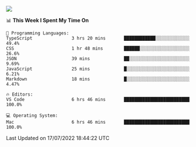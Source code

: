 ![](http://github-profile-summary-cards.vercel.app/api/cards/profile-details?username=kok-s0s&theme=vue)

<!--START_SECTION:waka-->
📊 **This Week I Spent My Time On** 

```text
💬 Programming Languages: 
TypeScript               3 hrs 20 mins       ████████████░░░░░░░░░░░░░   49.4% 
CSS                      1 hr 48 mins        ██████░░░░░░░░░░░░░░░░░░░   26.6% 
JSON                     39 mins             ██░░░░░░░░░░░░░░░░░░░░░░░   9.69% 
JavaScript               25 mins             █░░░░░░░░░░░░░░░░░░░░░░░░   6.21% 
Markdown                 18 mins             █░░░░░░░░░░░░░░░░░░░░░░░░   4.47%

🔥 Editors: 
VS Code                  6 hrs 46 mins       █████████████████████████   100.0%

💻 Operating System: 
Mac                      6 hrs 46 mins       █████████████████████████   100.0%

```


 Last Updated on 17/07/2022 18:44:22 UTC
<!--END_SECTION:waka-->
